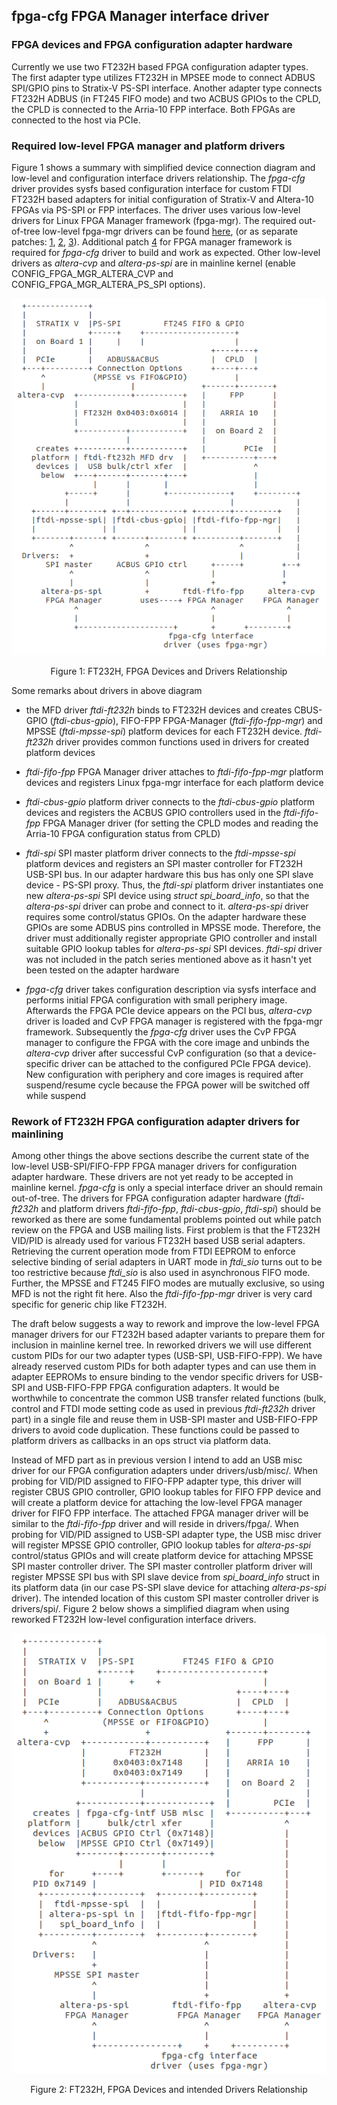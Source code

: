 ## fpga-cfg FPGA Manager interface driver

### FPGA devices and FPGA configuration adapter hardware
Currently we use two FT232H based FPGA configuration adapter types. The first adapter type utilizes FT232H in MPSEE mode to connect ADBUS SPI/GPIO pins to Stratix-V PS-SPI interface. Another adapter type connects FT232H ADBUS (in FT245 FIFO mode) and two ACBUS GPIOs to the CPLD, the CPLD is connected to the Arria-10 FPP interface. Both FPGAs are connected to the host via PCIe.

### Required low-level FPGA manager and platform drivers
Figure 1 shows a summary with simplified device connection diagram and low-level and configuration interface drivers relationship. The *fpga-cfg* driver provides sysfs based configuration interface for custom FTDI FT232H based adapters for initial configuration of Stratix-V and Altera-10 FPGAs via PS-SPI or FPP interfaces.
The driver uses various low-level drivers for Linux FPGA Manager framework (fpga-mgr). The required out-of-tree low-level fpga-mgr drivers can be found [here](https://lkml.org/lkml/2017/7/6/710 "submitted patch series"), (or as separate patches: [1](https://patchwork.kernel.org/patch/9828985/mbox "patch1"), [2](https://patchwork.kernel.org/patch/9828981/mbox "patch2"), [3](https://patchwork.kernel.org/patch/9828983/mbox "patch3")). Additional patch [4](https://patchwork.kernel.org/patch/9828565/mbox "patch4") for FPGA manager framework is required for *fpga-cfg* driver to build and work as expected. Other low-level drivers as *altera-cvp* and *altera-ps-spi* are in mainline kernel (enable CONFIG_FPGA_MGR_ALTERA_CVP and CONFIG_FPGA_MGR_ALTERA_PS_SPI options).

<div class="figure">
<p align="center">
<img src="images/hw-drv-diag.png" alt="Figure 1"/>
</p>
<p class="caption" align="center">Figure 1: FT232H, FPGA Devices and Drivers Relationship</p>
</div>
</b>  

Some remarks about drivers in above diagram

 * the MFD driver *ftdi-ft232h* binds to FT232H devices and creates CBUS-GPIO (*ftdi-cbus-gpio*), FIFO-FPP FPGA-Manager (*ftdi-fifo-fpp-mgr*) and MPSSE (*ftdi-mpsse-spi*) platform devices for each FT232H device. *ftdi-ft232h* driver provides common functions used in drivers for created platform devices

 * *ftdi-fifo-fpp* FPGA Manager driver attaches to *ftdi-fifo-fpp-mgr* platform devices and registers Linux fpga-mgr interface for each platform device

 * *ftdi-cbus-gpio* platform driver connects to the *ftdi-cbus-gpio* platform devices and registers the ACBUS GPIO controllers used in the *ftdi-fifo-fpp* FPGA Manager driver (for setting the CPLD modes and reading the Arria-10 FPGA configuration status from CPLD)

 * *ftdi-spi* SPI master platform driver connects to the *ftdi-mpsse-spi* platform devices and registers an SPI master controller for FT232H USB-SPI bus. In our adapter hardware this bus has only one SPI slave device - PS-SPI proxy. Thus, the *ftdi-spi* platform driver instantiates one new *altera-ps-spi* SPI device using *struct spi_board_info*, so that the *altera-ps-spi* driver can probe and connect to it. *altera-ps-spi* driver requires some control/status GPIOs. On the adapter hardware these GPIOs are some ADBUS pins controlled in MPSSE mode. Therefore, the driver must additionally register appropriate GPIO controller and install suitable GPIO lookup tables for *altera-ps-spi* SPI devices. *ftdi-spi* driver was not included in the patch series mentioned above as it hasn't yet been tested on the adapter hardware

 * *fpga-cfg* driver takes configuration description via sysfs interface and performs initial FPGA configuration with small periphery image. Afterwards the FPGA PCIe device appears on the PCI bus, *altera-cvp* driver is loaded and CvP FPGA manager is registered with the fpga-mgr framework. Subsequently the *fpga-cfg* driver uses the CvP FPGA manager to configure the FPGA with the core image and unbinds the *altera-cvp* driver after successful CvP configuration (so that a device-specific driver can be attached to the configured PCIe FPGA device). New configuration with periphery and core images is required after suspend/resume cycle because the FPGA power will be switched off while suspend

### Rework of FT232H FPGA configuration adapter drivers for mainlining

Among other things the above sections describe the current state of the low-level USB-SPI/FIFO-FPP FPGA manager drivers for configuration adapter hardware. These drivers are not yet ready to be accepted in mainline kernel. *fpga-cfg* is only a special interface driver an should remain out-of-tree. The drivers for FPGA configuration adapter hardware (*ftdi-ft232h* and platform drivers *ftdi-fifo-fpp*, *ftdi-cbus-gpio*, *ftdi-spi*) should be reworked as there are some fundamental problems pointed out while patch review on the FPGA and USB mailing lists. First problem is that the FT232H VID/PID is already used for various FT232H based USB serial adapters. Retrieving the current operation mode from FTDI EEPROM to enforce selective binding of serial adapters in UART mode in *ftdi_sio* turns out to be too restrictive because *ftdi_sio* is also used in asynchronous FIFO mode. Further, the MPSSE and FT245 FIFO modes are mutually exclusive, so using MFD is not the right fit here. Also the *ftdi-fifo-fpp-mgr* driver is very card specific for generic chip like FT232H.

The draft below suggests a way to rework and improve the low-level FPGA manager drivers for our FT232H based adapter variants to prepare them for inclusion in mainline kernel tree. In reworked drivers we will use different custom PIDs for our two adapter types (USB-SPI, USB-FIFO-FPP). We have already reserved custom PIDs for both adapter types and can use them in adapter EEPROMs to ensure binding to the vendor specific drivers for USB-SPI and USB-FIFO-FPP FPGA configuration adapters. It would be worthwhile to concentrate the common USB transfer related functions (bulk, control and FTDI mode setting code as used in previous *ftdi-ft232h* driver part) in a single file and reuse them in USB-SPI master and USB-FIFO-FPP drivers to avoid code duplication. These functions could be passed to platform drivers as callbacks in an ops struct via platform data.

Instead of MFD part as in previous version I intend to add an USB misc driver for our FPGA configuration adapters under drivers/usb/misc/. When probing for VID/PID assigned to FIFO-FPP adapter type, this driver will register CBUS GPIO controller, GPIO lookup tables for FIFO FPP device and will create a platform device for attaching the low-level FPGA manager driver for FIFO FPP interface. The attached FPGA manager driver will be similar to the *ftdi-fifo-fpp* driver and will reside in drivers/fpga/. When probing for VID/PID assigned to USB-SPI adapter type, the USB misc driver will register MPSSE GPIO controller, GPIO lookup tables for *altera-ps-spi* control/status GPIOs and will create platform device for attaching MPSSE SPI master controller driver. The SPI master controller platform driver will register MPSSE SPI bus with SPI slave device from *spi_board_info* struct in its platform data (in our case PS-SPI slave device for attaching *altera-ps-spi* driver). The intended location of this custom SPI master controller driver is drivers/spi/. Figure 2 below shows a simplified diagram when using reworked FT232H low-level configuration interface drivers.

<div class="figure">
<p align="center">
<img src="images/hw-drv-diag-v2.png" alt="Figure 2"/>
</p>
<p class="caption" align="center">Figure 2: FT232H, FPGA Devices and intended Drivers Relationship</p>
</div>
</b>  

